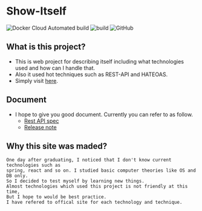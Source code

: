 # Show-Itself
![Docker Cloud Automated build](https://img.shields.io/docker/cloud/automated/ibjsw/show-itself)
![build](https://github.com/ByoungJoonIm/Show-Itself/workflows/build/badge.svg?branch=master&event=release)
![GitHub](https://img.shields.io/github/license/byoungjoonim/Show-Itself)

## What is this project?
- This is web project for describing itself including what technologies used and how can I handle that.
- Also it used hot techniques such as REST-API and HATEOAS.
- Simply visit [here](http://bjdev.site).

## Document
- I hope to give you good document. Currently you can refer to as follow.
  - [Rest API spec](https://github.com/ByoungJoonIm/Show-Itself/blob/master/docs/RestAPI.md)
  - [Release note](https://github.com/ByoungJoonIm/Show-Itself/blob/master/docs/ReleaseNote.md)

## Why this site was maded?
```
One day after graduating, I noticed that I don't know current technologies such as
spring, react and so on. I studied basic computer theories like OS and DB only.
So I decided to test myself by learning new things.
Almost technologies which used this project is not friendly at this time,
But I hope to would be best practice.
I have refered to offical site for each technology and technique.
```
